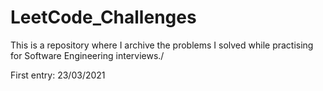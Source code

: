 # LeetCode_Challenges
This is a repository where I archive the problems I solved while practising for Software Engineering interviews./

First entry: 23/03/2021
